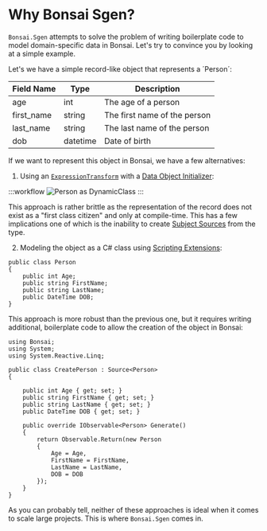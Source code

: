 # Why Bonsai Sgen?

`Bonsai.Sgen` attempts to solve the problem of writing boilerplate code to model domain-specific data in Bonsai. Let's try to convince you by looking at a simple example.

Let's we have a simple record-like object that represents a ´Person´:


| Field Name | Type     | Description               |
|------------|----------|---------------------------|
| age        | int      | The age of a person       |
| first_name | string   | The first name of the person |
| last_name  | string   | The last name of the person  |
| dob        | datetime | Date of birth             |


If we want to represent this object in Bonsai, we have a few alternatives:

1. Using an [`ExpressionTransform`](xref:Bonsai.Scripting.Expressions.ExpressionTransform) with a [Data Object Initializer](https://bonsai-rx.org/docs/api/Bonsai.Scripting.Expressions.ExpressionTransform.html#data-object-initializers):

:::workflow
![Person as DynamicClass](~/workflows/person-example-dynamic-class.bonsai)
:::

This approach is rather brittle as the representation of the record does not exist as a "first class citizen" and only at compile-time. This has a few implications one of which is the inability to create [Subject Sources](https://bonsai-rx.org/docs/articles/subjects.html#source-subjects) from the type.

2. Modeling the object as a C# class using [Scripting Extensions](https://bonsai-rx.org/docs/articles/scripting-extensions.html):

```Csharp
public class Person
{
    public int Age;
    public string FirstName;
    public string LastName;
    public DateTime DOB;
}
```

This approach is more robust than the previous one, but it requires writing additional, boilerplate code to allow the creation of the object in Bonsai:

```Csharp
using Bonsai;
using System;
using System.Reactive.Linq;

public class CreatePerson : Source<Person>
{

    public int Age { get; set; }
    public string FirstName { get; set; }
    public string LastName { get; set; }
    public DateTime DOB { get; set; }

    public override IObservable<Person> Generate()
    {
        return Observable.Return(new Person
        {
            Age = Age,
            FirstName = FirstName,
            LastName = LastName,
            DOB = DOB
        });
    }
}
```

As you can probably tell, neither of these approaches is ideal when it comes to scale large projects. This is where `Bonsai.Sgen` comes in.